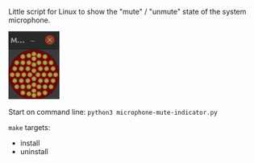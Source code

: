 Little script for Linux to show the "mute" / "unmute" state of the system microphone.

![](screenshot.png)


Start on command line: `python3 microphone-mute-indicator.py`

`make` targets:
* install
* uninstall